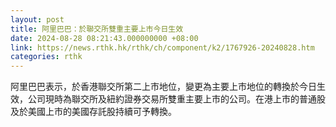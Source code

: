 ```yaml
---
layout: post
title: 阿里巴巴：於聯交所雙重主要上市今日生效
date: 2024-08-28 08:21:43.000000000 +08:00
link: https://news.rthk.hk/rthk/ch/component/k2/1767926-20240828.htm
categories: rthk
---
```


阿里巴巴表示，於香港聯交所第二上市地位，變更為主要上市地位的轉換於今日生效，公司現時為聯交所及紐約證券交易所雙重主要上市的公司。在港上市的普通股及於美國上市的美國存託股持續可予轉換。
